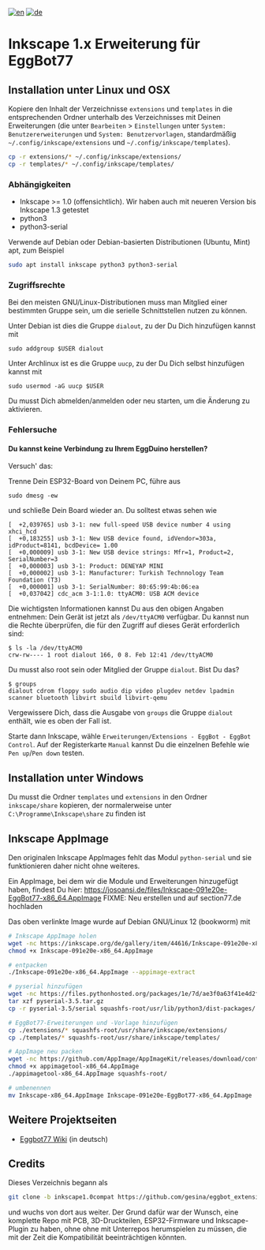 [![en](https://img.shields.io/badge/lang-en-red.svg)](https://github.com/section77/eggbot77/blob/main/inkscape_1.x_extension/README.en.md)
[![de](https://img.shields.io/badge/lang-de-blue.svg)](https://github.com/section77/eggbot77/blob/main/inkscape_1.x_extension/README.md)

# Inkscape 1.x Erweiterung für EggBot77

## Installation unter Linux und OSX
Kopiere den Inhalt der Verzeichnisse `extensions` und `templates` in die entsprechenden Ordner unterhalb des Verzeichnisses mit Deinen Erweiterungen (die unter `Bearbeiten` > `Einstellungen` unter `System: Benutzererweiterungen` und `System: Benutzervorlagen`, standardmäßig `~/.config/inkscape/extensions` und `~/.config/inkscape/templates`).

```bash
cp -r extensions/* ~/.config/inkscape/extensions/
cp -r templates/* ~/.config/inkscape/templates/
```

### Abhängigkeiten

- Inkscape >= 1.0 (offensichtlich). Wir haben auch mit neueren Version bis Inkscape 1.3 getestet
- python3
- python3-serial

Verwende auf Debian oder Debian-basierten Distributionen (Ubuntu, Mint) apt, zum Beispiel
```bash
sudo apt install inkscape python3 python3-serial
```

### Zugriffsrechte

Bei den meisten GNU/Linux-Distributionen muss man Mitglied einer bestimmten Gruppe sein, um die serielle Schnittstellen nutzen zu können.

Unter Debian ist dies die Gruppe `dialout`, zu der Du Dich hinzufügen kannst mit
```
sudo addgroup $USER dialout
```

Unter Archlinux ist es die Gruppe `uucp`, zu der Du Dich selbst hinzufügen kannst mit
```
sudo usermod -aG uucp $USER
```

Du musst Dich abmelden/anmelden oder neu starten, um die Änderung zu aktivieren.

### Fehlersuche

#### Du kannst keine Verbindung zu Ihrem EggDuino herstellen? 

Versuch' das:

Trenne Dein ESP32-Board von Deinem PC, führe aus
```
sudo dmesg -ew
```
und schließe Dein Board wieder an. Du solltest etwas sehen wie
```
[  +2,039765] usb 3-1: new full-speed USB device number 4 using xhci_hcd
[  +0,183255] usb 3-1: New USB device found, idVendor=303a, idProduct=8141, bcdDevice= 1.00
[  +0,000009] usb 3-1: New USB device strings: Mfr=1, Product=2, SerialNumber=3
[  +0,000003] usb 3-1: Product: DENEYAP MINI
[  +0,000002] usb 3-1: Manufacturer: Turkish Technnology Team Foundation (T3)
[  +0,000001] usb 3-1: SerialNumber: 80:65:99:4b:06:ea
[  +0,037042] cdc_acm 3-1:1.0: ttyACM0: USB ACM device
```

Die wichtigsten Informationen kannst Du aus den obigen Angaben entnehmen: Dein Gerät ist jetzt als `/dev/ttyACM0` verfügbar. Du kannst nun die Rechte überprüfen, die für den Zugriff auf dieses Gerät erforderlich sind:

```
$ ls -la /dev/ttyACM0
crw-rw---- 1 root dialout 166, 0 8. Feb 12:41 /dev/ttyACM0
```

Du musst also root sein oder Mitglied der Gruppe `dialout`. Bist Du das?
```
$ groups
dialout cdrom floppy sudo audio dip video plugdev netdev lpadmin scanner bluetooth libvirt sbuild libvirt-qemu
```

Vergewissere Dich, dass die Ausgabe von `groups` die Gruppe `dialout` enthält, wie es oben der Fall ist.

Starte dann Inkscape, wähle `Erweiterungen/Extensions - EggBot - EggBot Control`. Auf der Registerkarte `Manual` kannst Du die einzelnen Befehle wie `Pen up`/`Pen down` testen.

## Installation unter Windows
Du musst die Ordner `templates` und `extensions` in den Ordner `inkscape/share` kopieren, der normalerweise unter `C:\Programme\Inkscape\share` zu finden ist

## Inkscape AppImage

Den originalen Inkscape AppImages fehlt das Modul `python-serial` und sie funktionieren daher nicht ohne weiteres.

Ein AppImage, bei dem wir die Module und Erweiterungen hinzugefügt haben, findest Du hier: https://josoansi.de/files/Inkscape-091e20e-EggBot77-x86_64.AppImage
FIXME: Neu erstellen und auf section77.de hochladen

Das oben verlinkte Image wurde auf Debian GNU/Linux 12 (bookworm) mit

```bash
# Inkscape AppImage holen
wget -nc https://inkscape.org/de/gallery/item/44616/Inkscape-091e20e-x86_64.AppImage
chmod +x Inkscape-091e20e-x86_64.AppImage

# entpacken
./Inkscape-091e20e-x86_64.AppImage --appimage-extract

# pyserial hinzufügen
wget -nc https://files.pythonhosted.org/packages/1e/7d/ae3f0a63f41e4d2f6cb66a5b57197850f919f59e558159a4dd3a818f5082/pyserial-3.5.tar.gz
tar xzf pyserial-3.5.tar.gz
cp -r pyserial-3.5/serial squashfs-root/usr/lib/python3/dist-packages/

# EggBot77-Erweiterungen und -Vorlage hinzufügen
cp ./extensions/* squashfs-root/usr/share/inkscape/extensions/
cp ./templates/* squashfs-root/usr/share/inkscape/templates/

# AppImage neu packen
wget -nc https://github.com/AppImage/AppImageKit/releases/download/continuous/appimagetool-x86_64.AppImage
chmod +x appimagetool-x86_64.AppImage
./appimagetool-x86_64.AppImage squashfs-root/

# umbenennen
mv Inkscape-x86_64.AppImage Inkscape-091e20e-EggBot77-x86_64.AppImage
```

## Weitere Projektseiten

 * [Eggbot77 Wiki](https://wiki.section77.de/projekte/eggbot77) (in deutsch)

## Credits

Dieses Verzeichnis begann als
```bash
git clone -b inkscape1.0compat https://github.com/gesina/eggbot_extension.git
```

und wuchs von dort aus weiter. Der Grund dafür war der Wunsch, eine komplette Repo mit PCB, 3D-Druckteilen, ESP32-Firmware und Inkscape-Plugin zu haben, ohne ohne mit Unterrepos herumspielen zu müssen, die mit der Zeit die Kompatibilität beeinträchtigen könnten.
